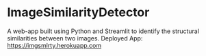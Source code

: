 # ImageSimilarityDetector
 A web-app built using Python and Streamlit to identify the structural similarities between two images.
 Deployed App: https://imgsmlrty.herokuapp.com